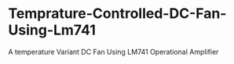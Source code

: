 # Temprature-Controlled-DC-Fan-Using-Lm741
A temperature Variant DC Fan Using LM741 Operational Amplifier  
